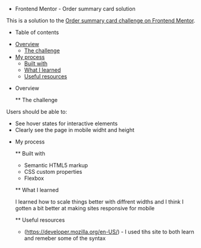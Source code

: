 * Frontend Mentor - Order summary card solution

This is a solution to the [Order summary card challenge on Frontend Mentor](https://www.frontendmentor.io/challenges/order-summary-component-QlPmajDUj). 

* Table of contents

- [Overview](#overview)
  - [The challenge](#the-challenge)
- [My process](#my-process)
  - [Built with](#built-with)
  - [What I learned](#what-i-learned)
  - [Useful resources](#useful-resources)


* Overview

  ** The challenge

Users should be able to:

- See hover states for interactive elements
- Clearly see the page in mobile widht and height



* My process

  ** Built with

    - Semantic HTML5 markup
    - CSS custom properties
    - Flexbox

  ** What I learned

    I learned how to scale things better with diffrent widths and I think I gotten a bit better at making sites responsive for mobile

  ** Useful resources

    - (https://developer.mozilla.org/en-US/) - I used tihs site to both learn and remeber some of the syntax


